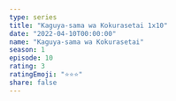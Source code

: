 ```yaml
--- 
type: series 
title: "Kaguya-sama wa Kokurasetai 1x10" 
date: "2022-04-10T00:00:00" 
name: "Kaguya-sama wa Kokurasetai" 
season: 1 
episode: 10 
rating: 3 
ratingEmoji: "⭐️⭐️⭐️" 
share: false 
---
```


